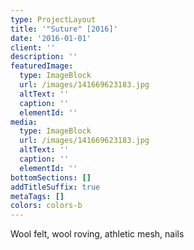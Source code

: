 ```yaml
---
type: ProjectLayout
title: '"Suture" [2016]'
date: '2016-01-01'
client: ''
description: ''
featuredImage:
  type: ImageBlock
  url: /images/141669623183.jpg
  altText: ''
  caption: ''
  elementId: ''
media:
  type: ImageBlock
  url: /images/141669623183.jpg
  altText: ''
  caption: ''
  elementId: ''
bottomSections: []
addTitleSuffix: true
metaTags: []
colors: colors-b
---
```

Wool felt, wool roving, athletic mesh, nails
